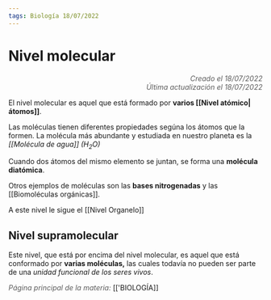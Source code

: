```yaml
---
tags: Biología 18/07/2022
---
```


# Nivel molecular
<div style="text-align: right; opacity: 0.7; font-style: italic;">Creado el 18/07/2022</div>
<div style="text-align: right; opacity: 0.7; font-style: italic;">Última actualización el 18/07/2022</div>

El nivel molecular es aquel que está formado por **varios [[Nivel atómico|átomos]]**.

Las moléculas tienen diferentes propiedades segúna los átomos que la formen. 
La molécula más abundante y estudiada en nuestro planeta es la *[[Molécula de agua]] ($H_2O$)*

Cuando dos átomos del mismo elemento se juntan, se forma una **molécula diatómica**.

Otros ejemplos de moléculas son las **bases nitrogenadas** y las [[Biomoléculas orgánicas]].

A este nivel le sigue el [[Nivel Organelo]]

## Nivel supramolecular

Este nivel, que está por encima del nivel molecular, es aquel que está conformado por **varias moléculas,** las cuales todavía no pueden ser parte de una *unidad funcional de los seres vivos*.

<span style="opacity: 0.7; font-style: italic;">Página principal de la materia:</span> [['BIOLOGÍA]]